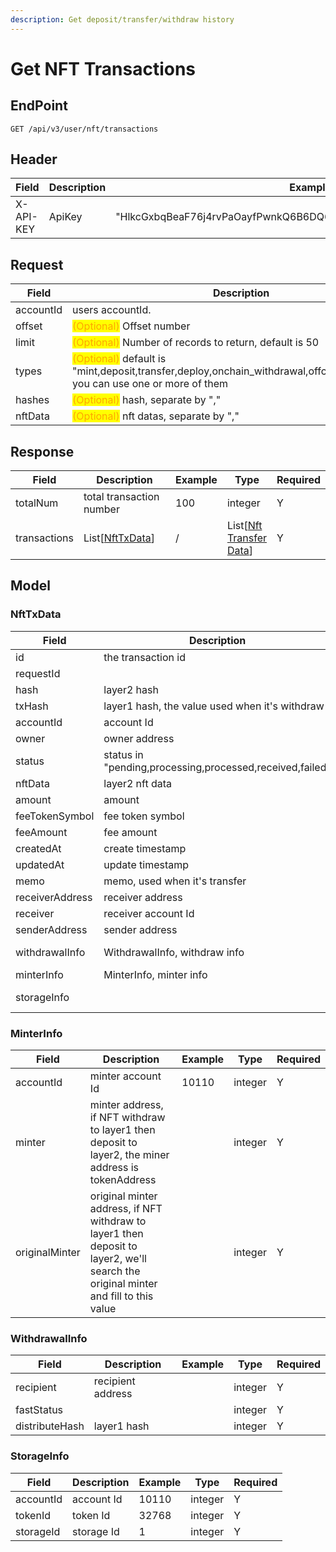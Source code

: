 ```yaml
---
description: Get deposit/transfer/withdraw history
---
```


# Get NFT Transactions

## EndPoint

```
GET /api/v3/user/nft/transactions
```

## Header

<table><thead><tr><th>Field</th><th>Description</th><th>Example</th><th data-hidden>Type</th><th data-hidden>Required</th></tr></thead><tbody><tr><td>X-API-KEY</td><td>ApiKey</td><td>"HlkcGxbqBeaF76j4rvPaOayfPwnkQ6B6DQ6THZWbvrGxzEdulXQvOKLrRWZLnN"</td><td></td><td>Y</td></tr></tbody></table>

## Request

<table><thead><tr><th>Field</th><th>Description</th><th>Example</th><th data-hidden>Type</th><th data-hidden>Required</th></tr></thead><tbody><tr><td>accountId</td><td>users accountId.</td><td>10001</td><td>integer</td><td>Y</td></tr><tr><td>offset</td><td><mark style="color:orange;">(Optional)</mark> Offset number</td><td>2</td><td>integer</td><td>N</td></tr><tr><td>limit</td><td><mark style="color:orange;">(Optional)</mark> Number of records to return, default is 50</td><td>20</td><td>integer</td><td>N</td></tr><tr><td>types</td><td><mark style="color:orange;">(Optional)</mark> default is "mint,deposit,transfer,deploy,onchain_withdrawal,offchain_withdrawal", you  can use one or more of them</td><td>"mint","transfer","deposit"...</td><td></td><td></td></tr><tr><td>hashes</td><td><mark style="color:orange;">(Optional)</mark> hash, separate by ","</td><td></td><td></td><td></td></tr><tr><td>nftData</td><td><mark style="color:orange;">(Optional)</mark> nft datas, separate by ","</td><td></td><td></td><td></td></tr></tbody></table>

## Response

<table><thead><tr><th>Field</th><th>Description</th><th>Example</th><th data-hidden>Type</th><th data-hidden>Required</th></tr></thead><tbody><tr><td>totalNum</td><td>total transaction number</td><td>100</td><td>integer</td><td>Y</td></tr><tr><td>transactions</td><td>List[<a href="./#nfttxdata">NftTxData</a>]</td><td>/</td><td>List[<a href="https://docs.loopring.io/en/dex_apis/getNftTransfers.html#NftTransferData">Nft<br>Transfer<br>Data</a>]</td><td>Y</td></tr></tbody></table>

##

## Model

### NftTxData

<table><thead><tr><th>Field</th><th>Description</th><th>Example</th><th data-hidden>Type</th><th data-hidden>Required</th></tr></thead><tbody><tr><td>id</td><td>the transaction id</td><td>1</td><td>string</td><td>Y</td></tr><tr><td>requestId</td><td></td><td></td><td>integer</td><td>Y</td></tr><tr><td>hash</td><td>layer2 hash</td><td></td><td>string</td><td>Y</td></tr><tr><td>txHash</td><td>layer1 hash, the value used when it's withdraw</td><td></td><td>string</td><td>Y</td></tr><tr><td>accountId</td><td>account Id</td><td>/</td><td>integer</td><td>Y</td></tr><tr><td>owner</td><td>owner address</td><td>/</td><td>string</td><td>Y</td></tr><tr><td>status</td><td>status in "pending,processing,processed,received,failed"</td><td>"processed"</td><td>string</td><td>Y</td></tr><tr><td>nftData</td><td>layer2 nft data</td><td>/</td><td>string</td><td>Y</td></tr><tr><td>amount</td><td>amount</td><td>"2"</td><td>string</td><td>Y</td></tr><tr><td>feeTokenSymbol</td><td>fee token symbol</td><td>"LRC"</td><td>string</td><td>Y</td></tr><tr><td>feeAmount</td><td>fee amount</td><td>"10000000000000"</td><td>string</td><td>Y</td></tr><tr><td>createdAt</td><td>create timestamp</td><td></td><td>integer</td><td>Y</td></tr><tr><td>updatedAt</td><td>update timestamp</td><td></td><td>integer</td><td>Y</td></tr><tr><td>memo</td><td>memo, used when it's transfer</td><td>/</td><td>string</td><td>Y</td></tr><tr><td>receiverAddress</td><td>receiver address</td><td>/</td><td>integer</td><td>Y</td></tr><tr><td>receiver</td><td>receiver account Id</td><td></td><td></td><td></td></tr><tr><td>senderAddress</td><td>sender address</td><td>/</td><td>string</td><td>Y</td></tr><tr><td>withdrawalInfo</td><td>WithdrawalInfo, withdraw info</td><td>/</td><td><a href="https://docs.loopring.io/en/dex_apis/getNftTransfers.html#BlockIdInfo">BlockId<br>Info</a></td><td>N</td></tr><tr><td>minterInfo</td><td>MinterInfo, minter info</td><td></td><td></td><td></td></tr><tr><td>storageInfo</td><td></td><td>/</td><td><a href="https://docs.loopring.io/en/dex_apis/getNftTransfers.html#StorageInfo">Storage<br>Info</a></td><td>N</td></tr></tbody></table>

### **MinterInfo**

<table><thead><tr><th>Field</th><th>Description</th><th>Example</th><th data-hidden>Type</th><th data-hidden>Required</th></tr></thead><tbody><tr><td>accountId</td><td>minter account Id</td><td>10110</td><td>integer</td><td>Y</td></tr><tr><td>minter</td><td>minter address, if NFT withdraw to layer1 then deposit to layer2, the miner address is tokenAddress</td><td></td><td>integer</td><td>Y</td></tr><tr><td>originalMinter</td><td>original minter address, if NFT withdraw to layer1 then deposit to layer2, we'll search the original minter and fill to this value</td><td></td><td>integer</td><td>Y</td></tr></tbody></table>



### **WithdrawalInfo**

<table><thead><tr><th>Field</th><th>Description</th><th>Example</th><th data-hidden>Type</th><th data-hidden>Required</th></tr></thead><tbody><tr><td>recipient</td><td>recipient address</td><td></td><td>integer</td><td>Y</td></tr><tr><td>fastStatus</td><td></td><td></td><td>integer</td><td>Y</td></tr><tr><td>distributeHash</td><td>layer1 hash</td><td></td><td>integer</td><td>Y</td></tr></tbody></table>



### **StorageInfo**

<table><thead><tr><th>Field</th><th>Description</th><th>Example</th><th data-hidden>Type</th><th data-hidden>Required</th></tr></thead><tbody><tr><td>accountId</td><td>account Id</td><td>10110</td><td>integer</td><td>Y</td></tr><tr><td>tokenId</td><td>token Id</td><td>32768</td><td>integer</td><td>Y</td></tr><tr><td>storageId</td><td>storage Id</td><td>1</td><td>integer</td><td>Y</td></tr></tbody></table>
